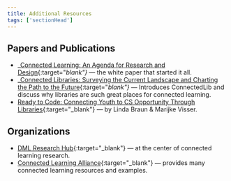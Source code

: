 ```yaml
---
title: Additional Resources
tags: ['sectionHead']
---
```


## Papers and Publications

* _[Connected Learning: An Agenda for Research and Design](https://dmlhub.net/publications/connected-learning-agenda-for-research-and-design/){:target="_blank"}_ — the white paper that started it all.
* _[Connected Libraries: Surveying the Current Landscape and Charting the Path to the Future](http://connectedlib.ischool.uw.edu/connected-learning-in-libraries){:target="_blank"}_ — Introduces ConnectedLib and discuss why libraries are such great places for connected learning.
* [Ready to Code: Connecting Youth to CS Opportunity Through Libraries](http://www.ala.org/advocacy/sites/ala.org.advocacy/files/content/pp/Ready_To_Code_Report_FINAL.pdf){:target="_blank"} — by Linda Braun & Marijke Visser.

## Organizations
* [DML Research Hub](https://dmlhub.net/){:target="_blank"} — at the center of connected learning research.
* [Connected Learning Alliance](https://clalliance.org){:target="_blank"}  — provides many connected learning resources and examples.




